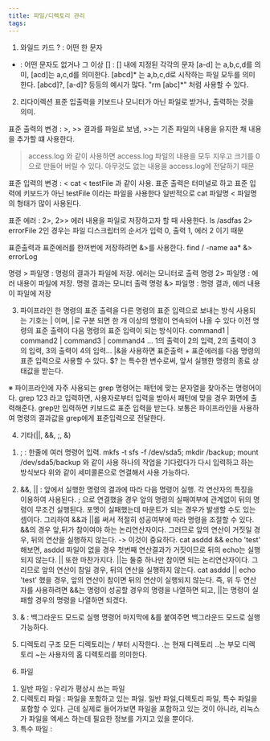 ```yaml
---
title: 파일/디렉토리 관리
tags:
---
```


1. 와일드 카드
? : 어떤 한 문자
* : 어떤 문자도 없거나 그 이상
[] : [] 내에 지정된 각각의 문자
    [a-d] 는 a,b,c,d를 의미, [acd]는 a,c,d를 의미한다. [abcd]* 는 a,b,c,d로 시작하는 파일 모두를 의미한다.
    [abcd]?, [a-d]? 등등의 예시가 많다. "rm [abc]*" 처럼 사용할 수 있다.

2. 리다이렉션
표준 입출력을 키보드나 모니터가 아닌 파일로 받거나, 출력하는 것을 의미.

표준 출력의 변경 : >, >>
결과를 파일로 보냄, >>는 기존 파일의 내용을 유지한 채 내용을 추가할 떄 사용한다.
> access.log 와 같이 사용하면 access.log 파일의 내용을 모두 지우고 크기를 0으로 만들어 버릴 수 있다.
아무것도 없는 내용을 access.log에 전달하기 때문

표준 입력의 변경 : <
cat < testFile 과 같이 사용. 표준 출력은 터미널로 하고 표준 입력에 키보드가 아닌 testFile 이라는 파일을 사용한다
일반적으로 cat 파일명 < 파일명 의 형태가 많이 사용된다.

표준 에러 : 2>, 2>>
에러 내용을 파일로 저장하고자 할 때 사용한다. ls /asdfas 2> errorFile
2인 경우는 파일 디스크립터의 순서가 입력 0, 출력 1, 에러 2 이기 때문

표준출력과 표준에러를 한꺼번에 저장하려면 &>를 사용한다.
find / -name aa* &> errorLog

명령 > 파일명 : 명령의 결과가 파일에 저장. 에러는 모니터로 출력
명령 2> 파일명 : 에러 내용이 파일에 저장. 명령 결과는 모니터 출력
명령 &> 파일명 : 명령 결과, 에러 내용이 파일에 저장

3. 파이프라인
한 명령의 표준 출력을 다른 명령의 표준 입력으로 보내는 방식
사용되는 기호는 | 이며, |로 구분 되면 한 개 이상의 명령이 연속되어 나올 수 있다
이전 명령의 표준 출력이 다음 명령의 표준 입력이 되는 방식이다.
command1 | command2 | command3 | command4 ...
1의 출력이 2의 입력, 2의 출력이 3의 입력, 3의 출력이 4의 입력...
|&을 사용하면 표준출력 + 표준에러를 다음 명령의 표준 입력으로 사용할 수 있다.
$? 는 특수한 변수로써, 앞서 실행한 명령의 종료 상태값을 받는다.

※ 파이프라인에 자주 사용되는 grep 명령어는 패턴에 맞는 문자열을 찾아주는 명령어이다.
grep 123 라고 입력하면, 사용자로부터 입력을 받아서 패턴에 맞을 경우 화면에 출력해준다.
grep만 입력하면 키보드로 표준 입력을 받는다. 보통은 파이프라인을 사용하여 명령의 결과값을
grep에게 표준입력으로 전달한다.

4. 기타(||, &&, ;, &)
1) ; : 한줄에 여러 명령어 입력.
    mkfs -t sfs -f /dev/sda5; mkdir /backup; mount /dev/sda5/backup 와 같이 사용
    하나의 작업을 기다렸다가 다시 입력하고 하는 방식보다 위와 같이 세미콜론으로 연결해서 사용 가능하다.

2) &&, || : 앞에서 실행한 명령의 결과에 따라 다음 명령어 실행. 각 연산자의 특징을 이용하여 사용된다.
; 으로 연결했을 경우 앞의 명령의 실패여부에 관계없이 뒤의 명령이 무조건 실행된다.
포멧이 실패했는데 마운트가 되는 경우가 발생할 수도 있는 셈이다.
그리하여 &&과 ||를 써서 적절히 성공여부에 따라 명령을 조절할 수 있다.
&&의 경우 앞,뒤가 참이여야 하는 논리연산자이다.
그러므로 앞의 연산이 거짓일 경우, 뒤의 연산을 실행하지 않는다. -> 이것이 중요하다.
cat asddd && echo 'test' 해보면, asddd 파일이 없을 경우 첫번째 연산결과가 거짓이므로 뒤의 echo는 실행되지 않는다.
|| 또한 마찬가지다. ||는 둘중 하나만 참이면 되는 논리연산자이다.
그리므로 앞의 연산이 참일 경우, 뒤의 연산을 실행하지 않는다.
cat asddd || echo 'test' 했을 경우, 앞의 연산이 참이면 뒤의 연산이 실행되지 않는다.
즉, 위 두 연산자를 사용하려면 &&는 명령이 성공할 경우의 명령을 나열하면 되고, ||는 명령이 실패할 경우의 명령을 나열하면 되겠다.

3) & : 백그라운드 모드로 실행
명령어 마지막에 &를 붙여주면 백그라운드 모드로 실행 가능하다.

5. 디렉토리 구조
모든 디렉토리는 / 부터 시작한다.
.는 현재 디렉토리 ..는 부모 디렉토리 ~는 사용자의 홈 디렉토리를 의미한다.

6. 파일
1) 일반 파일 : 우리가 평상시 쓰는 파일
2) 디렉토리 파일 : 파일을 포함하고 있는 파일. 일반 파일,디렉토리 파일, 특수 파일을 포함할 수 있다.
                    근데 실제로 들어가보면 파일을 포함하고 있는 것이 아니라, 리눅스가 파일을 엑세스 하는데 필요한 정보를 가지고 있을 뿐이다.
3) 특수 파일 :